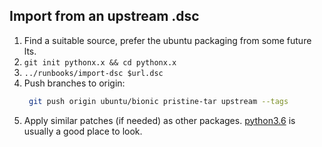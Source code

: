 ## Import from an upstream .dsc

1. Find a suitable source, prefer the ubuntu packaging from some future lts.
1. `git init pythonx.x && cd pythonx.x`
1. `../runbooks/import-dsc $url.dsc`
1. Push branches to origin:
   ```bash
    git push origin ubuntu/bionic pristine-tar upstream --tags
    ```
1. Apply similar patches (if needed) as other packages.  [python3.6][python3.6]
   is usually a good place to look.

[python3.6]: https://github.com/deadsnakes/python3.6/commits/ubuntu/trusty
